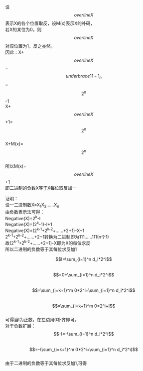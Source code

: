 设$$overline{X}$$表示X的各个位置取反，设M(x)表示X的补码，<br/>
若X的某位为0，则$$overline{X}$$对应位置为1，反之亦然。<br/>
因此：X+$$overline{X}$$=$$underbrace{ 11\cdots 1}_{n}$$=$$2^n$$-1<br/>
X+$$overline{X}$$+1=$$2^n$$<br/>
X+M(x)=$$2^n$$<br/>
所以M(x)=$$overline{X}$$+1<br/>
即二进制的负数X等于X每位取反加一<br/>




证明：<br/>
设一二进制数X=X<sub>1</sub>X<sub>2</sub>......X<sub>n</sub><br/>
由负数表示法可得：<br/>
Negative(X)=2<sup>k</sup>-I<br/>
Negative(X)=(2<sup>k</sup>-1)-I+1<br/>
Negative(X)=(2<sup>k-1</sup>+2<sup>k-2</sup>+......+2+1)-X+1<br/>
2<sup>k-1</sup>+2<sup>k-2</sup>+......+2+1转换为二进制即为111......111(n个1)<br/>
故(2<sup>k-1</sup>+2<sup>k-2</sup>+......+2+1)-X即为X的每位求反<br/>
所以二进制的负数等于其每位求反加1




$$I=\sum_{i=1}^n d_i*2^i$$<br/>
$$=0+\sum_{i=1}^n d_i*2^i$$<br/>
$$=\sum_{i=k+1}^m 0*2^i+\sum_{i=1}^n d_i*2^i$$<br/>
$$=\sum_{i=k+1}^m 0*2^i+I$$<br/>
可得当I为正数，在左边用0补齐即可。<br/>
对于负数扩展：<br/>
$$-I=-\sum_{i=1}^n d_i*2^i$$<br/>
$$=-(\sum_{i=k+1}^m 0*2^i+\sum_{i=1}^n d_i*2^i)$$<br/>
由于二进制的负数等于其每位求反加1,可得<br/>